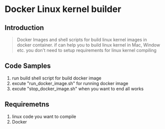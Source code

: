 # Docker Linux kernel builder

## Introduction

> Docker Images and shell scripts for build linux kernel images in docker container. if can help you to build linux kernel in Mac, Window etc. you don't need to setup requirements for linux kernel compiling

## Code Samples

1. run build shell script for build docker image
2. excute "run_docker_image.sh" for running docker image
3. excute "stop_docker_image.sh" when you want to end all works


## Requiremetns
1. linux code you want to compile
2. Docker
